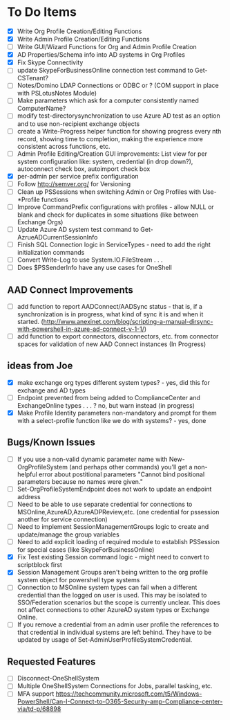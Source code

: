 # To Do Items

- [x] Write Org Profile Creation/Editing Functions
- [x] Write Admin Profile Creation/Editing Functions
- [ ] Write GUI/Wizard Functions for Org and Admin Profile Creation
- [x] AD Properties/Schema info into AD systems in Org Profiles
- [x] Fix Skype Connectivity
- [ ] update SkypeForBusinessOnline connection test command to Get-CSTenant?
- [ ] Notes/Domino LDAP Connections or ODBC or ? (COM support in place with PSLotusNotes Module)
- [ ] Make parameters which ask for a computer consistently named ComputerName?
- [ ] modify test-directorysynchronization to use Azure AD test as an option and to use non-recipient exchange objects
- [ ] create a Write-Progress helper function for showing progress every nth record, showing time to completion, making the experience more consistent across functions, etc.
- [ ] Admin Profile Editing/Creation GUI improvements: List view for per system configuration like: system, credential (in drop down?), autoconnect check box, autoimport check box
- [x] per-admin per service prefix configuration
- [ ] Follow <http://semver.org/> for Versioning
- [ ] Clean up PSSessions when switching Admin or Org Profiles with Use-*Profile functions
- [ ] Improve CommandPrefix configurations with profiles - allow NULL or blank and check for duplicates in some situations (like between Exchange Orgs)
- [ ] Update Azure AD system test command to Get-AzrueADCurrentSessionInfo
- [ ] Finish SQL Connection logic in ServiceTypes - need to add the right initialization commands
- [ ] Convert Write-Log to use System.IO.FileStream . . . 
- [ ] Does $PSSenderInfo have any use cases for OneShell
## AAD Connect Improvements

- [ ] add function to report AADConnect/AADSync status - that is, if a synchronization is in progress, what kind of sync it is and when it started. (<http://www.anexinet.com/blog/scripting-a-manual-dirsync-with-powershell-in-azure-ad-connect-v-1-1/>)
- [ ] add function to export connectors, disconnectors, etc. from connector spaces for validation of new AAD Connect instances (In Progress)

## ideas from Joe

- [x] make exchange org types different system types? - yes, did this for exchange and AD types
- [ ] Endpoint prevented from being added to ComplianceCenter and ExchangeOnline types . . . ? no, but warn instead (in progress)
- [x] Make Profile Identity parameters non-mandatory and prompt for them with a select-profile function like we do with systems? - yes, done

## Bugs/Known Issues

- [ ] If you use a non-valid dynamic parameter name with New-OrgProfileSystem (and perhaps other commands) you'll get a non-helpful error about postitional parameters "Cannot bind positional parameters because no names were given."
- [ ] Set-OrgProfileSystemEndpoint does not work to update an endpoint address
- [ ] Need to be able to use separate credential for connections to MSOnline,AzureAD,AzureADPReview,etc. (one credential for pssession another for service connection)
- [ ] Need to implement SessionManagementGroups logic to create and update/manage the group variables
- [ ] Need to add explicit loading of required module to establish PSSession for special cases (like SkypeForBusinessOnline)
- [x] Fix Test existing Session command logic - might need to convert to scriptblock first
- [x] Session Management Groups aren't being written to the org profile system object for powershell type systems
- [ ] Connection to MSOnline system types can fail when a different credential than the logged on user is used.  This may be isolated to SSO/Federation scenarios but the scope is currently unclear. This does not affect connections to other AzureAD system types or Exchange Online.
- [ ] If you remove a credential from an admin user profile the references to that credential in individual systems are left behind.  They have to be updated by usage of Set-AdminUserProfileSystemCredential.

## Requested Features

- [ ] Disconnect-OneShellSystem
- [ ] Multiple OneShellSystem Connections for Jobs, parallel tasking, etc. 
- [ ] MFA support <https://techcommunity.microsoft.com/t5/Windows-PowerShell/Can-I-Connect-to-O365-Security-amp-Compliance-center-via/td-p/68898>